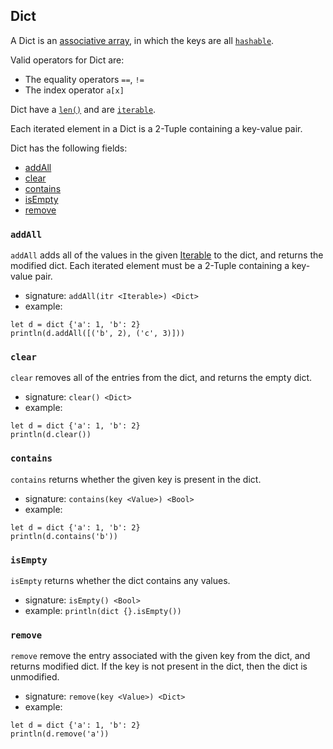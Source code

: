 ## Dict

A Dict is an [associative array](https://en.wikipedia.org/wiki/Associative_array),
in which the keys are all [`hashable`](#TODO).

Valid operators for Dict are:

* The equality operators `==`, `!=`
* The index operator `a[x]`

Dict have a [`len()`](#TODO) and are [`iterable`](#TODO).

Each iterated element in a Dict is a 2-Tuple containing a key-value pair.

Dict has the following fields:

* [addAll](#addall)
* [clear](#clear)
* [contains](#contains)
* [isEmpty](#isempty)
* [remove](#remove)

### `addAll`

`addAll` adds all of the values in the given [Iterable](#TODO) to the dict,
and returns the modified dict.
Each iterated element must be a 2-Tuple containing a key-value pair.

* signature: `addAll(itr <Iterable>) <Dict>`
* example:

```
let d = dict {'a': 1, 'b': 2}
println(d.addAll([('b', 2), ('c', 3)]))
```

### `clear`

`clear` removes all of the entries from the dict, and returns the empty dict.

* signature: `clear() <Dict>`
* example:

```
let d = dict {'a': 1, 'b': 2}
println(d.clear())
```

### `contains`

`contains` returns whether the given key is present in the dict.

* signature: `contains(key <Value>) <Bool>`
* example:

```
let d = dict {'a': 1, 'b': 2}
println(d.contains('b'))
```

### `isEmpty`

`isEmpty` returns whether the dict contains any values.

* signature: `isEmpty() <Bool>`
* example: `println(dict {}.isEmpty())`

### `remove`

`remove` remove the entry associated with the given key from the dict,
and returns modified dict.  If the key is not present in the dict, then
the dict is unmodified.

* signature: `remove(key <Value>) <Dict>`
* example:

```
let d = dict {'a': 1, 'b': 2}
println(d.remove('a'))
```

